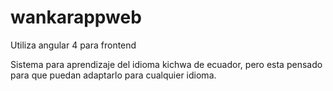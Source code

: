 # wankarappweb
Utiliza angular 4 para frontend 

Sistema para aprendizaje del idioma kichwa de ecuador, pero esta pensado para que puedan adaptarlo para cualquier idioma.
